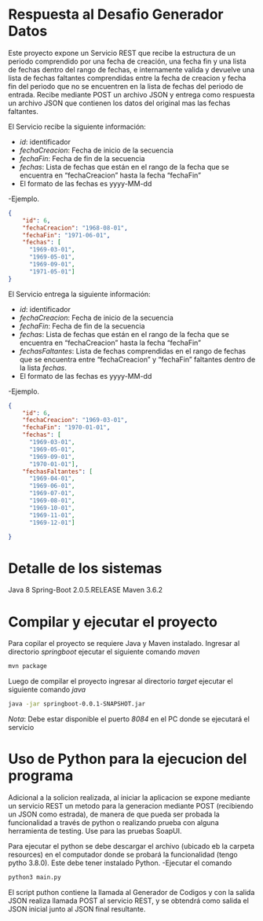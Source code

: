 # Respuesta al Desafio Generador Datos
Este proyecto expone un Servicio REST que recibe la estructura de un periodo comprendido por una fecha de creación, una fecha fin y una lista de fechas dentro del rango de fechas, e internamente valida y devuelve una lista de fechas faltantes comprendidas entre la fecha de creacion y fecha fin del periodo que no se encuentren en la lista de fechas del periodo de entrada.  Recibe mediante POST un archivo JSON y entrega como respuesta un archivo JSON que contienen los datos del original mas las fechas faltantes.

El Servicio recibe la siguiente información:
- *id*: identificador
- *fechaCreacion*: Fecha de inicio de la secuencia
- *fechaFin*: Fecha de fin de la secuencia
- *fechas*: Lista de fechas que están en el rango de la fecha que se encuentra en “fechaCreacion” hasta la fecha “fechaFin”
- El formato de las fechas es yyyy-MM-dd

-Ejemplo.
```json
{
    "id": 6,
    "fechaCreacion": "1968-08-01",
    "fechaFin": "1971-06-01",
    "fechas": [
      "1969-03-01",
      "1969-05-01",
      "1969-09-01",
      "1971-05-01"]
}
```

El Servicio entrega la siguiente información:
- *id*: identificador
- *fechaCreacion*: Fecha de inicio de la secuencia
- *fechaFin*: Fecha de fin de la secuencia
- *fechas*: Lista de fechas que están en el rango de la fecha que se encuentra en “fechaCreacion” hasta la fecha “fechaFin”
- *fechasFaltantes*: Lista de fechas comprendidas en el rango de fechas que se encuentra entre  “fechaCreacion” y “fechaFin” faltantes dentro de la lista *fechas*.
- El formato de las fechas es yyyy-MM-dd

-Ejemplo.
```json
{
    "id": 6,
    "fechaCreacion": "1969-03-01",
    "fechaFin": "1970-01-01",
    "fechas": [
      "1969-03-01",
      "1969-05-01",
      "1969-09-01",
      "1970-01-01"],
    "fechasFaltantes": [
      "1969-04-01",
      "1969-06-01",
      "1969-07-01",
      "1969-08-01",
      "1969-10-01",
      "1969-11-01",
      "1969-12-01"]

}
```

# Detalle de los sistemas

Java 8
Spring-Boot 2.0.5.RELEASE
Maven 3.6.2


# Compilar y ejecutar el proyecto

Para copilar el proyecto se requiere Java y Maven instalado.
Ingresar al directorio *springboot* ejecutar el siguiente comando *maven*

```bash
mvn package
```

Luego de compilar el proyecto ingresar al directorio *target* ejecutar el siguiente comando *java*

```bash
java -jar springboot-0.0.1-SNAPSHOT.jar
```
*Nota*:
Debe estar disponible el puerto *8084* en el PC donde se ejecutará el servicio

# Uso de Python para la ejecucion del programa
Adicional a la solicion realizada, al iniciar la aplicacion se expone mediante un servicio REST un metodo para la generacion mediante POST (recibiendo un JSON como estrada), de manera de que pueda ser probada la funcionalidad a través de python o realizando prueba con alguna herramienta de testing. Use para las pruebas SoapUI.

Para ejecutar el python se debe descargar el archivo (ubicado eb la carpeta resources) en el computador donde se probará la funcionalidad (tengo pytho 3.8.0). Este debe tener instalado Python.
-Ejecutar el comando
```bash
python3 main.py
```
El script puthon contiene la llamada al Generador de Codigos y con la salida JSON realiza llamada POST al servicio REST, y se obtendrá como salida el JSON inicial junto al JSON final resultante.
